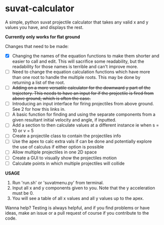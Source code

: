 # suvat-calculator
A simple, python suvat projectile calculator that takes any valid x and y values you have, and displays the rest.

**Currently only works for flat ground**

Changes that need to be made:

- [x] Changing the names of the equation functions to make them shorter and easier to call and edit. This will sacrifice some readability, but the readability for those names is terrible and can't improve more.
- [ ] Need to change the equation calculation functions which have more than one root to handle the multiple roots. This may be done by returning a list of the root.
- [ ] ~~Adding on a more versatile calculator for the downward y part of the trajectory. This needs to have an input for if the projectile is fired from above ground, which is often the case.~~
- [ ] Introducing an input interface for firing projectiles from above ground. See 2 for how this links in.
- [ ] A basic function for finding and using the separate components from a given resultant initial velocity and angle, if inputted.
- [ ] Add a section to then calculate values at a different instance ie when s = 10 or v = 5
- [ ] Create a projectile class to contain the projectiles info
- [ ] Use the apex to calc extra vals if can be done and potentially explore the use of calculus if either option is possible
- [ ] Allow multiple projectiles in one 2D space
- [ ] Create a GUI to visually show the projectiles motion
- [ ] Calculate points in which multiple projectiles will collide

**USAGE** 

1. Run 'run.sh' or 'suvatmenu.py' from terminal.
2. Input all x and y components given to you. Note that the y acceleration must be 0.
3. You will see a table of all x values and all y values up to the apex.

Wanna help? Testing is always helpful, and if you find problems or have ideas, make an issue or a pull request of course if you contribute to the code.
